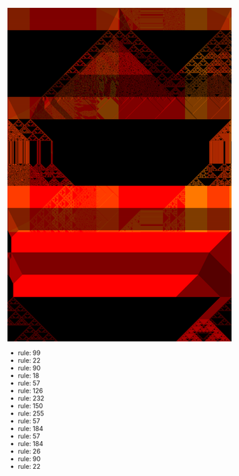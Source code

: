 ![photo](./output.png) 
 * rule: 99
* rule: 22
* rule: 90
* rule: 18
* rule: 57
* rule: 126
* rule: 232
* rule: 150
* rule: 255
* rule: 57
* rule: 184
* rule: 57
* rule: 184
* rule: 26
* rule: 90
* rule: 22
